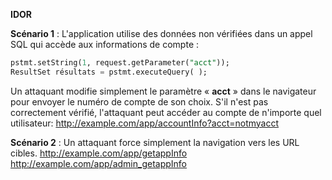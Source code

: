 **IDOR**
  
**Scénario 1** : L'application utilise des données non vérifiées dans un appel SQL qui accède aux informations de compte : 
```sql
pstmt.setString(1, request.getParameter("acct"));  
ResultSet résultats = pstmt.executeQuery( );
```
Un attaquant modifie simplement le paramètre « **acct** » dans le navigateur pour envoyer le numéro de compte de son choix. S'il n'est pas correctement vérifié, l'attaquant peut accéder au compte de n'importe quel utilisateur:
http://example.com/app/accountInfo?acct=notmyacct
  
**Scénario 2** : Un attaquant force simplement la navigation vers les URL cibles. 
http://example.com/app/getappInfo  
http://example.com/app/admin_getappInfo
